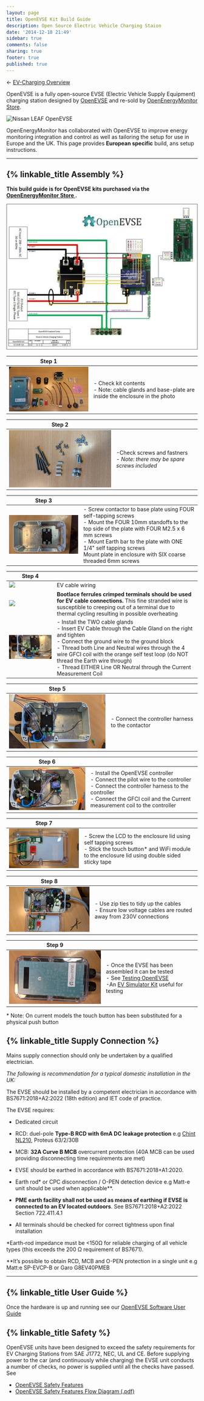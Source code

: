 ```yaml
---
layout: page
title: OpenEVSE Kit Build Guide
description: Open Source Electric Vehicle Charging Staion
date: '2014-12-18 21:49'
sidebar: true
comments: false
sharing: true
footer: true
published: true
---
```


<p>&larr; <a href="/integrations/ev-charging/">EV-Charging Overview</a></p>

OpenEVSE is a fully open-source EVSE (Electric Vehicle Supply Equipment) charging station designed by [OpenEVSE](http://openevse.com) and re-sold by [OpenEnergyMonitor Store](https://openenergymonitor.com/openevse-wifi-emoncms-ev-charging-station-kit/?ctk=cf86cd83-ac4d-4f18-a852-0b8fa1eb427a).

![Nissan LEAF OpenEVSE](/images/integrations/openevse-banner.png)

OpenEnergyMonitor has collaborated with OpenEVSE to improve energy monitoring integration and control as well as tailoring the setup for use in Europe and the UK. This page provides **European specific** build, ans setup instructions.


***

## {% linkable_title Assembly %}

**This build guide is for OpenEVSE kits purchased via the [OpenEnergyMonitor Store ](https://shop.openenergymonitor.com/evse/).**

[![](/images/integrations/ev-charging/evse-build/evse-build-0-thumb.png.jpg)](/images/integrations/ev-charging/evse-build/evse-build-0.png.jpg)

| Step 1   |  |
| -------- | ----------- |
|[![](/images/integrations/ev-charging/evse-build/evse-build-1-thumb.png.jpg)](/images/integrations/ev-charging/evse-build/evse-build-1.png.jpg) |- Check kit contents<br>- Note: cable glands and base-plate are inside the enclosure in the photo  |

| Step 2   |  |
| -------- | ----------- |
|[![](/images/integrations/ev-charging/evse-build/evse-build-2-thumb.png.jpg)](/images/integrations/ev-charging/evse-build/evse-build-2.png.jpg) | -Check screws and fastners<br>- *Note: there may be spare screws included* |




| Step 3   |  |
| -------- | ----------- |
|[![](/images/integrations/ev-charging/evse-build/evse-build-3-thumb.png.jpg)](/images/integrations/ev-charging/evse-build/evse-build-3.png.jpg) |- Screw contactor to base plate using FOUR self-tapping screws<br>- Mount the FOUR 10mm standoffs to the top side of the plate with FOUR M2.5 x 6 mm screws<br>- Mount Earth bar to the plate with ONE 1/4" self tapping screws<br>Mount plate in enclosure with SIX coarse threaded 6mm screws  |



| Step 4   |  |
| -------- | ----------- |
|[![](/images/integrations/oem-ev-cable-wire.jpg)](/images/integrations/oem-ev-cable-wire.jpg)| EV cable wiring |
|[![](/images/integrations/crimped-evse-wire.png)](/images/integrations/crimped-evse-wire.png)| **Bootlace ferrules crimped terminals should be used for EV cable connections.** This fine stranded wire is susceptible to creeping out of a terminal due to thermal cycling resulting in possible overheating |
|[![](/images/integrations/ev-charging/evse-build/evse-build-4-thumb.png.jpg)](/images/integrations/ev-charging/evse-build/evse-build-4.png.jpg) |- Install the TWO cable glands<br>- Insert EV Cable through the Cable Gland on the right and tighten<br>- Connect the ground wire to the ground block<br>- Thread both Line and Neutral wires through the 4 wire GFCI coil with the orange self test loop (do NOT thread the Earth wire through)<br>- Thread EITHER Line OR Neutral through the Current Measurement Coil |


| Step 5   |  |
| -------- | ----------- |
|[![](/images/integrations/ev-charging/evse-build/evse-build-5-thumb.png.jpg)](/images/integrations/ev-charging/evse-build/evse-build-5.png.jpg) |- Connect the controller harness to the contactor  |

| Step 6   |  |
| -------- | ----------- |
|[![](/images/integrations/ev-charging/evse-build/evse-build-6-thumb.png.jpg)](/images/integrations/ev-charging/evse-build/evse-build-6.png.jpg) |- Install the OpenEVSE controller<br>- Connect the pilot wire to the controller<br>- Connect the controller harness to the controller<br>- Connect the GFCI coil and the Current measurement coil to the controller  |

| Step 7   |  |
| -------- | ----------- |
|[![](/images/integrations/ev-charging/evse-build/evse-build-7-thumb.png.jpg)](/images/integrations/ev-charging/evse-build/evse-build-7.png.jpg) |- Screw the LCD to the enclosure lid using self tapping screws<br>- Stick the touch button\* and WiFi module to the enclosure lid using double sided sticky tape  |

| Step 8   |  |
| -------- | ----------- |
|[![](/images/integrations/ev-charging/evse-build/evse-build-8-thumb.png.jpg)](/images/integrations/ev-charging/evse-build/evse-build-8.png.jpg) |- Use zip ties to tidy up the cables<br>- Ensure low voltage cables are routed away from 230V connections  |

| Step 9   |  |
| -------- | ----------- |
|[![](/images/integrations/ev-charging/evse-build/evse-build-9-thumb.png.jpg)](/images/integrations/ev-charging/evse-build/evse-build-9.png.jpg) |- Once the EVSE has been assembled it can be tested<br>- See [Testing OpenEVSE](https://openevse.dozuki.com/Guide/Testing+Basic+and+Advanced/12)<br>-An [EV Simulator Kit](https://shop.openenergymonitor.com/ev-simulator-kit/) useful for testing  |

\* Note: On current models the touch button has been substituted for a physical push button


## {% linkable_title Supply Connection %}

<p class='note warning'>
Mains supply connection should only be undertaken by a qualified electrician.
</p>

*The following is recommendation for a typical domestic installation in the UK:*

The EVSE should be installed by a competent electrician in accordance with BS7671:2018+A2:2022 (18th edition) and IET code of practice.

The EVSE requires:
 
- Dedicated circuit 
- RCD: duel-pole **Type-B RCD with 6mA DC leakage protection** e.g [Chint NL210](https://shop.openenergymonitor.com/type-b-rcd-1p-n-chint-nl210-63-263-30/
), Proteus 63/2/30B 
      
- MCB: **32A Curve B MCB** overcurrent protection (40A MCB can be used providing disconnecting time requirements are met) 
  
- EVSE should be earthed in accordance with BS7671:2018+A1:2020. 
- Earth rod* or CPC disconnection / O-PEN detection device e.g Matt-e unit should be used when applicable**. 
- **PME earth facility shall not be used as means of earthing if EVSE is connected to an EV located outdoors**. See BS7671:2018+A2:2022 Section 722.411.4.1
  
- All terminals should be checked for correct tightness upon final installation

*Earth-rod impedance must be <150Ω for reliable charging of all vehicle types (this exceeds the 200 Ω requirement of BS7671).

**It’s possible to obtain RCD, MCB and O-PEN protection in a single unit e.g Matt:e SP-EVCP-B or Garo G8EV40PMEB

***



## {% linkable_title User Guide %}

Once the hardware is up and running see our [OpenEVSE Software User Guide](https://guide.openenergymonitor.org/integrations/evse-setup/)

## {% linkable_title Safety %}

OpenEVSE units have been designed to exceed the safety requirements for EV Charging Stations from SAE J1772, NEC, UL and CE. Before supplying power to the car (and continuously while charging) the EVSE unit conducts a number of checks, no power is supplied until all the checks have passed. See

- [OpenEVSE Safety Features](https://openev.freshdesk.com/support/solutions/articles/6000113537-openevse-safety-features)
- [OpenEVSE Safety Features Flow Diagram (.pdf)](/images/integrations/OpenEVSE_flowchart.pdf)
